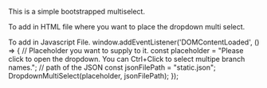 
This is a simple bootstrapped multiselect.

To add in HTML file where you want to place the dropdown multi select.
<div class="multi_select_component_body" id="multi_select_component_body"></div>

To add in Javascript File.
window.addEventListener('DOMContentLoaded', () => {
    // Placeholder you want to supply to it.
    const placeholder = "Please click to open the dropdown. You can Ctrl+Click to select multipe branch names.";
    // path of the JSON
    const jsonFilePath = "static.json";
    DropdownMultiSelect(placeholder, jsonFilePath);
});
